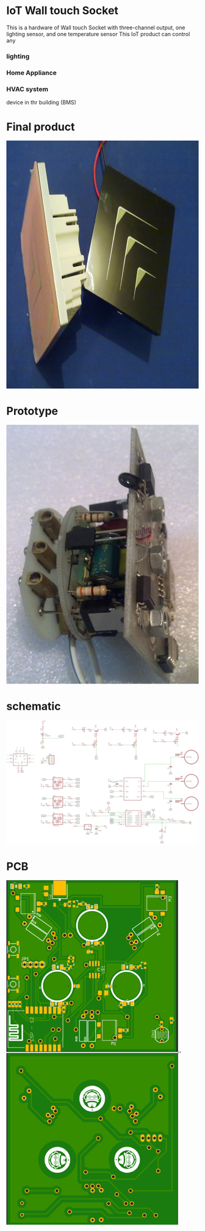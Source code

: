 #  IoT Wall touch Socket 

This is a hardware of Wall touch Socket with three-channel output, one lighting sensor, and one temperature sensor
This IoT product can control any 


### lighting

### Home Appliance

### HVAC system

device in thr building (BMS)

# Final product

<img src="update/final.jpg" width="800" height="650">

# Prototype

![Image](https://github.com/mkeyno/touch_socket-hardware/blob/master/update/sb.jpg)

# schematic

![Image](https://github.com/mkeyno/touch_socket-hardware/blob/master/update/sch.png)

# PCB
<img src="update/front.png" width="450" height="450">,,
<img src="update/back.png" width="450" height="450">








